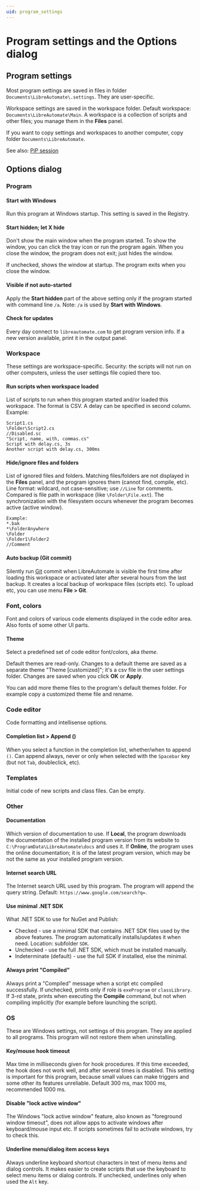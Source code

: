 ```yaml
---
uid: program_settings
---
```


# Program settings and the Options dialog

## Program settings

Most program settings are saved in files in folder `Documents\LibreAutomate\.settings`. They are user-specific.

Workspace settings are saved in the workspace folder. Default workspace: `Documents\LibreAutomate\Main`. A workspace is a collection of scripts and other files; you manage them in the **Files** panel.

If you want to copy settings and workspaces to another computer, copy folder `Documents\LibreAutomate`.

See also: [PiP session](xref:pip_session)

## Options dialog

### Program

#### Start with Windows
Run this program at Windows startup. This setting is saved in the Registry.

#### Start hidden; let X hide
Don't show the main window when the program started. To show the window, you can click the tray icon or run the program again. When you close the window, the program does not exit; just hides the window.

If unchecked, shows the window at startup. The program exits when you close the window.

#### Visible if not auto-started
Apply the **Start hidden** part of the above setting only if the program started with command line `/a`. Note: `/a` is used by **Start with Windows**.

#### Check for updates
Every day connect to `libreautomate.com` to get program version info. If a new version available, print it in the output panel.

### Workspace
These settings are workspace-specific. Security: the scripts will not run on other computers, unless the user settings file copied there too.

#### Run scripts when workspace loaded
List of scripts to run when this program started and/or loaded this workspace. 
The format is CSV. A delay can be specified in second column. Example:

```
Script1.cs
\Folder\Script2.cs
//Disabled.sc
"Script, name, with, commas.cs"
Script with delay.cs, 3s
Another script with delay.cs, 300ms
```

#### Hide/ignore files and folders
List of ignored files and folders. Matching files/folders are not displayed in the **Files** panel, and the program ignores them (cannot find, compile, etc). Line format: wildcard, not case-sensitive; use `//Line` for comments. Compared is file path in workspace (like `\Folder\File.ext`). The synchronization with the filesystem occurs whenever the program becomes active (active window).

```
Example:
*.bak
*\FolderAnywhere
\Folder
\Folder1\Folder2
//Comment
```

#### Auto backup (Git commit)
Silently run [Git](xref:git) commit when LibreAutomate is visible the first time after loading this workspace or activated later after several hours from the last backup. It creates a local backup of workspace files (scripts etc). To upload etc, you can use menu **File > Git**.

### Font, colors
Font and colors of various code elements displayed in the code editor area. Also fonts of some other UI parts.

#### Theme
Select a predefined set of code editor font/colors, aka *theme*.

Default themes are read-only. Changes to a default theme are saved as a separate theme "Theme \[customized\]"; it's a csv file in the user settings folder. Changes are saved when you click **OK** or **Apply**.

You can add more theme files to the program's default themes folder. For example copy a customized theme file and rename.

### Code editor
Code formatting and intellisense options.

#### Completion list > Append ()
When you select a function in the completion list, whether/when to append `()`. Can append always, never or only when selected with the `Spacebar` key (but not `Tab`, doubleclick, etc).

### Templates
Initial code of new scripts and class files. Can be empty.

### Other
#### Documentation
Which version of documentation to use. If **Local**, the program downloads the documentation of the installed program version from its website to `C:\ProgramData\LibreAutomate\docs` and uses it. If **Online**, the program uses the online documentation; it is of the latest program version, which may be not the same as your installed program version.

#### Internet search URL
The Internet search URL used by this program. The program will append the query string. Default: `https://www.google.com/search?q=`.

#### Use minimal .NET SDK
What .NET SDK to use for NuGet and Publish:
- Checked - use a minimal SDK that contains .NET SDK files used by the above features. The program automatically installs/updates it when need. Location: subfolder `SDK`.
- Unchecked - use the full .NET SDK, which must be installed manually.
- Indeterminate (default) - use the full SDK if installed, else the minimal.

#### Always print "Compiled"
Always print a \"Compiled\" message when a script etc compiled successfully.
If unchecked, prints only if role is `exeProgram` or `classLibrary`.
If 3-rd state, prints when executing the **Compile** command, but not when compiling implicitly (for example before launching the script).

### OS
These are Windows settings, not settings of this program. They are applied to all programs. This program will not restore them when uninstalling.

#### Key/mouse hook timeout
Max time in milliseconds given for hook procedures. If this time exceeded, the hook does not work well, and after several times is disabled. This setting is important for this program, because small values can make triggers and some other its features unreliable. Default 300 ms, max 1000 ms, recommended 1000 ms.

#### Disable "lock active window"
The Windows "lock active window" feature, also known as "foreground window timeout", does not allow apps to activate windows after keyboard/mouse input etc. If scripts sometimes fail to activate windows, try to check this.

#### Underline menu/dialog item access keys
Always underline keyboard shortcut characters in text of menu items and dialog controls. It makes easier to create scripts that use the keyboard to select menu items or dialog controls. If unchecked, underlines only when used the `Alt` key.
